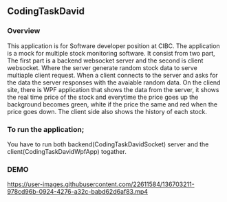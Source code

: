 ## CodingTaskDavid
### Overview

This application is for Software developer position at CIBC. The application is a mock for multiple stock monitoring software. It consist from two part, The first part is a backend websocket server and the second is client websocket. Where the server generate random stock data to serve multiaple client request.  When a client connects to the server and asks for the data the server responses with the avaiable random data.
On the cliend site, there is WPF application that shows the data from the server, it shows the real time price of the stock and everytime the price goes up the background becomes green, white if the price the same and red when the price goes down. The client side also shows the history of each stock.

### To run the application;
You have to run both backend(CodingTaskDavidSocket) server and the client(CodingTaskDavidWpfApp) togather.

### DEMO



https://user-images.githubusercontent.com/22611584/136703211-978cd96b-0924-4276-a32c-babd62d6af83.mp4

